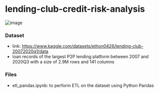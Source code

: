 # lending-club-credit-risk-analysis
![image](https://github.com/yatshunlee/lending-club-credit-risk-analysis/assets/69416199/385001e5-bbf8-4b19-b363-5267035b34ed)

### Dataset 
- link: https://www.kaggle.com/datasets/ethon0426/lending-club-20072020q1/data
- loan records of the largest P2P lending platform between 2007 and 2020Q3 with a size of 2.9M rows and 141 columns

### Files
- etl_pandas.ipynb: to perform ETL on the dataset using Python Pandas

